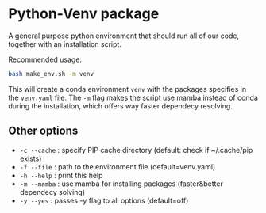 # Python-Venv package

A general purpose python environment that should run all of our code, together with an installation script.

Recommended usage:

```bash
bash make_env.sh -m venv
```

This will create a conda environment `venv` with the packages specifies in the `venv.yaml` file.
The `-m` flag makes the script use mamba instead of conda during the installation, which offers
way faster dependecy resolving.

## Other options

- `-c --cache` : specify PIP cache directory (default: check if ~/.cache/pip exists)
- `-f --file` : path to the environment file (default=venv.yaml)
- `-h --help` : print this help
- `-m --mamba` : use mamba for installing packages (faster&better dependecy solving)
- `-y --yes` : passes -y flag to all options (default=off)
